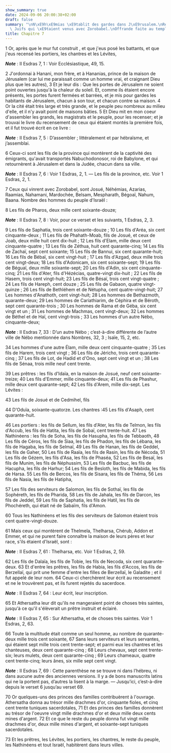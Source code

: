 ```yaml
---
show_summary: true
date: 2024-09-06 20:00:38+02:00
draft: false
summary: "\nN\xE9h\xE9mias \xE9tablit des gardes dans J\xE9rusalem.\nRecensement des\
  \ Juifs qui \xE9taient venus avec Zorobabel.\nOffrande faite au temple.\n"
title: Chapitre 7
---
```





1 Or, après que le mur fut construit , et que j'eus posé les battants, et que j'eus recensé les portiers, les chantres et les Lévites,

***Note*** :  II Esdras 7, 1 : Voir Ecclésiastique, 49, 15.

2 J'ordonnai à Hanani, mon frère, et à Hananias, prince de la maison de Jérusalem (car lui me paraissait comme un homme vrai, et craignant Dieu plus que les autres), 3 Et je leur dis : Que les portes de Jérusalem ne soient point ouvertes jusqu'à la chaleur du soleil. Et, comme ils étaient encore présents, les portes furent fermées et barrées, et je mis pour gardes les habitants de Jérusalem, chacun à son tour, et chacun contre sa maison. 4 Or la cité était très large et très grande, et le peuple peu nombreux au milieu d'elle, et il n'y avait point de maisons bâties. 5 Et Dieu mit en mon coeur d'assembler les grands, les magistrats et le peuple, pour les recenser; et je trouvai le livre du recensement de ceux qui étaient montés la première fois, et il fut trouvé écrit en ce livre :

***Note*** :  II Esdras 7, 5 : D’assembler ; littéralement et par hébraïsme, et j’assemblai.

6 Ceux-ci sont les fils de la province qui montèrent de la captivité des émigrants, qu'avait transportés Nabuchodonosor, roi de Babylone, et qui retournèrent à Jérusalem et dans la Judée, chacun dans sa ville.

***Note*** :  II Esdras 7, 6 : Voir 1 Esdras, 2, 1. ― Les fils de la province, etc. Voir 1 Esdras, 2, 1.

7 Ceux qui vinrent avec Zorobabel, sont Josué, Néhémias, Azarias, Raamias, Nahamani, Mardochée, Belsam, Mespharath, Bégoaï, Nahum, Baana. Nombre des hommes du peuple d'Israël :


8 Les fils de Pharos, deux mille cent soixante-douze;

***Note*** :  II Esdras 7, 8 : Voir, pour ce verset et les suivants, 1 Esdras, 2, 3.

9 Les fils de Saphatia, trois cent soixante-douze ; 10 Les fils d'Aréa, six cent cinquante-deux ; 11 Les fils de Phahath-Moab, fils de Josué, et ceux de Joab, deux mille huit cent dix-huit ; 12 Les fils d'Elam, mille deux cent cinquante-quatre ; 13 Les fils de Zéthua, huit cent quarante-cinq; 14 Les fils de Zachaï, sept cent soixante; 15 Les fils de Bannui, six cent quarante-huit; 16 Les fils de Bébaï, six cent vingt-huit ; 17 Les fils d'Azgad, deux mille trois cent vingt-deux; 18 Les fils d'Adonicam, six cent soixante-sept; 19 Les fils de Béguaï, deux mille soixante-sept; 20 Les fils d'Adin, six cent cinquante-cinq; 21 Les fils d'Ater, fils d'Hézécias, quatre-vingt dix-huit ; 22 Les fils de Hasem, trois cent vingt-huit; 23 Les fils de Bésaï, trois cent vingt-quatre ; 24 Les fils de Hareph, cent douze ; 25 Les fils de Gabaon, quatre vingt-quinze ; 26 Les fils de Bethléhem et de Nétupha, cent quatre-vingt-huit; 27 Les hommes d'Anathoth, cent vingt-huit; 28 Les hommes de Bethazmoth, quarante-deux; 29 Les hommes de Cariathiarim,
de Céphira et de Béroth, sept cent quarante-trois ; 30 Les hommes de Rama et de Géba, six cent vingt et un ; 31 Les hommes de Machmas, cent vingt-deux; 32 Les hommes de Béthel et de Haï, cent vingt-trois ; 33 Les hommes d'un autre Nébo, cinquante-deux;

***Note*** :  II Esdras 7, 33 : D’un autre Nébo ; c’est-à-dire différente de l’autre ville de Nébo mentionnée dans Nombres, 32, 3 ; Isaïe, 15, 2, etc.

34 Les hommes d'une autre Élam, mille deux cent cinquante-quatre ; 35 Les fils de Harem, trois cent vingt ; 36 Les fils de Jéricho, trois cent quarante-cinq ; 37 Les fils de Lot, de Hadid et d'Ono, sept cent vingt et un ; 38 Les fils de Sénaa, trois mille neuf cent trente.


39 Les prêtres : les fils d'Idaïa, en la maison de Josué, neuf cent soixante-treize; 40 Les fils d'Emmer, mille cinquante-deux; 41 Les fils de Phashur, mille deux cent quarante-sept; 42 Les fils d'Arem, mille dix-sept. Les Lévites :


43 Les fils de Josué et de Cedmihel, fils


44 D'Oduïa, soixante-quatorze. Les chantres :45 Les fils d'Asaph, cent quarante-huit.


46 Les portiers : les fils de Sellum, les fils d'Ater, les fils de Telmon, les fils d'Accub, les fils de Hatita, les fils de Sobaï, cent trente-huit. 47 Les Nathinéens : les fils de Soha, les fils de Hasupha, les fils de Tebbaoth, 48 Les fils de Céros, les fils de Siaa, les fils de Phadon, les fils de Lébana, les fils de Hagaba, les fils de Selmaï, 49 Les fils de Hanan, les fils de Geddel, les fils de Gaher, 50 Les fils de Raaïa, les fils de Rasin, les fils de Nécoda, 51 Les fils de Gézem, les fils d'Asa, les fils de Phaséa, 52 Les fils de Besaï, les fils de Munim, les fils de Néphussim, 53 Les fils de Bacbuc, les fils de Hacupha, les fils de Harhur; 54 Les fils de Besloth, les fils de Mabida, les fils de Harsa. 55 Les fils de Bercos, les fils de Sisara, les fils de Théma, 56 Les fils de Nasia, les fils de Hatipha,


57 Les fils des serviteurs de Salomon, les fils de Sothaï, les fils de Sophéreth, les fils de Pharida, 58 Les fils de Jahala, les fils de Darcon, les fils de Jeddel, 59 Les fils de Saphatia, les fils de Hatil, les fils de Phochéreth, qui était né de Sabaïm, fils d'Amon.


60 Tous les Nathinéens et les fils des serviteurs de Salomon étaient trois cent quatre-vingt-douze.


61 Mais ceux qui montèrent de Thelmela, Thelharsa, Chérub, Addon et Emmer, et qui ne purent faire connaître la maison de leurs pères et leur race, s'ils étaient d'Israël, sont :

***Note*** :  II Esdras 7, 61 : Thelharsa, etc. Voir 1 Esdras, 2, 59.

62 Les fils de Dalaïa, les fils de Tobie, les fils de Necoda, six cent quarante-deux. 63 Et d'entre les prêtres, les fils de Habia, les fils d'Accos, les fils de Berzellaï, qui prit une femme d'entre les filles de Berzellaï, le Galadite ; et il fut appelé de leur nom. 64 Ceux-ci cherchèrent leur écrit au recensement et ne le trouvèrent pas, et ils furent rejetés du sacerdoce.

***Note*** :  II Esdras 7, 64 : Leur écrit, leur inscription.

65 Et Athersatha leur dit qu'ils ne mangeraient point de choses très saintes, jusqu'à ce qu'il s'élèverait un prêtre instruit et éclairé.

***Note*** :  II Esdras 7, 65 : Sur Athersatha, et de choses très saintes. Voir 1 Esdras, 2, 63.


66 Toute la multitude était comme un seul homme, au nombre de quarante-deux mille trois cent soixante, 67 Sans leurs serviteurs et leurs servantes, qui étaient sept mille trois cent trente-sept; et parmi eux les chantres et les chanteuses, deux cent quarante-cinq ; 68 Leurs chevaux, sept cent trente-six; leurs mulets, deux cent quarante-cinq ; 69 Leurs chameaux, quatre cent trente-cinq; leurs ânes, six mille sept cent vingt.

***Note*** :  II Esdras 7, 69 : Cette parenthèse ne se trouve ni dans l’hébreu, ni dans aucune autre des anciennes versions. Il y a de bons manuscrits latins qui ne la portent pas, d’autres la lisent à la marge. ― Jusqu’ici, c’est-à-dire depuis le verset 6 jusqu’au verset 69.


70 Or quelques-uns des princes des familles contribuèrent à l'ouvrage. Athersatha donna au trésor mille drachmes d'or, cinquante fioles, et cinq cent trente tuniques sacerdotales, 71 Et des princes des familles donnèrent au trésor de l'oeuvre vingt mille drachmes d'or et deux mille deux cents mines d'argent. 72 Et ce que le reste du peuple donna fut vingt mille drachmes d'or, deux mille mines d'argent, et soixante-sept tuniques sacerdotales.


73 Et les prêtres, les Lévites, les portiers, les chantres, le reste du peuple, les Nathinéens et tout Israël, habitèrent dans leurs villes.

